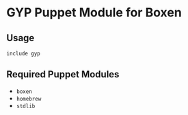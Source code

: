 # GYP Puppet Module for Boxen

## Usage

```puppet
include gyp
```

## Required Puppet Modules

* `boxen`
* `homebrew`
* `stdlib`

